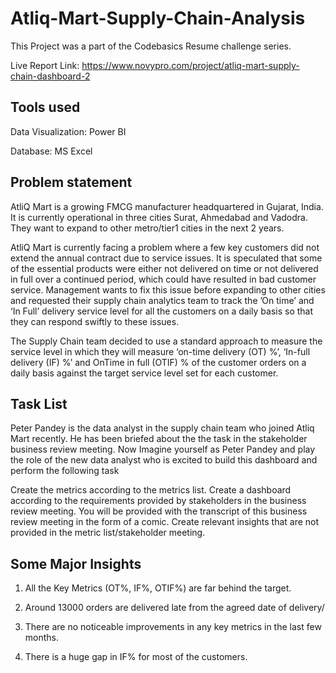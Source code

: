 # Atliq-Mart-Supply-Chain-Analysis
This Project was a part of the Codebasics Resume challenge series.

Live Report Link: https://www.novypro.com/project/atliq-mart-supply-chain-dashboard-2

## Tools used
Data Visualization: Power BI

Database: MS Excel

## Problem statement
AtliQ Mart is a growing FMCG manufacturer headquartered in Gujarat, India. It is currently operational in three cities Surat, Ahmedabad and Vadodra. They want to expand to other metro/tier1 cities in the next 2 years.

AtliQ Mart is currently facing a problem where a few key customers did not extend the annual contract due to service issues. It is speculated that some of the essential products were either not delivered on time or not delivered in full over a continued period, which could have resulted in bad customer service. Management wants to fix this issue before expanding to other cities and requested their supply chain analytics team to track the ’On time’ and ‘In Full’ delivery service level for all the customers on a daily basis so that they can respond swiftly to these issues.

The Supply Chain team decided to use a standard approach to measure the service level in which they will measure ‘on-time delivery (OT) %’, ‘In-full delivery (IF) %’ and OnTime in full (OTIF) % of the customer orders on a daily basis against the target service level set for each customer.

## Task List
Peter Pandey is the data analyst in the supply chain team who joined Atliq Mart recently. He has been briefed about the the task in the stakeholder business review meeting. Now Imagine yourself as Peter Pandey and play the role of the new data analyst who is excited to build this dashboard and perform the following task

Create the metrics according to the metrics list. Create a dashboard according to the requirements provided by stakeholders in the business review meeting. You will be provided with the transcript of this business review meeting in the form of a comic. Create relevant insights that are not provided in the metric list/stakeholder meeting.

## Some Major Insights

1. All the Key Metrics (OT%, IF%, OTIF%) are far behind the target.

2. Around 13000 orders are delivered late from the agreed date of delivery/

3. There are no noticeable improvements in any key metrics in the last few months.

4. There is a huge gap in IF% for most of the customers.
